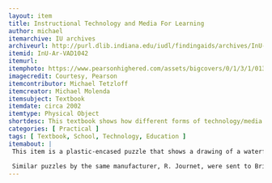 ```yaml
---
layout: item
title: Instructional Technology and Media For Learning
author: michael
itemarchive: IU archives
archiveurl: http://purl.dlib.indiana.edu/iudl/findingaids/archives/InU-Ar-VAD1042
itemid: InU-Ar-VAD1042
itemurl: 
itemphoto: https://www.pearsonhighered.com/assets/bigcovers/0/1/3/1/0131136828.jpg
imagecredit: Courtesy, Pearson
itemcontributor: Michael Tetzloff
itemcreator: Michael Molenda
itemsubject: Textbook
itemdate: circa 2002
itemtype: Physical Object
shortdesc: This textbook shows how different forms of technology/media can be integrated into a classroom to promote education from the perspective of the instructor. 
categories: [ Practical ]
tags: [ Textbook, School, Technology, Education ]
itemabout: |
 This item is a plastic-encased puzzle that shows a drawing of a waterfall, presumably Niagara Falls (a popular tourist destination as early as the 18th century). Users are asked to get all of the little balls off of a "bank" (a small wooden piece set flat inside the puzzle at the top of the falls) into a "whirlpool", a hole at the top right corner of the box.
 
 Similar puzzles by the same manufacturer, R. Journet, were sent to British solders imprisoned in Germany during WWI with a hacksaw, a compass and a map hidden inside to facilitate their escape.
---
```

